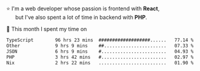 ⭐ I'm a web developer whose passion is frontend with <b>React</b>,<br/>
&nbsp; &nbsp; &nbsp; but I've also spent a lot of time in backend with <b>PHP</b>.

📅 This month I spent my time on

<!--START_SECTION:waka-->

```txt
TypeScript        96 hrs 23 mins  ###################......   77.14 %
Other             9 hrs 9 mins    ##.......................   07.33 %
JSON              6 hrs 9 mins    #........................   04.93 %
PHP               3 hrs 42 mins   #........................   02.97 %
Nix               2 hrs 22 mins   .........................   01.90 %
```

<!--END_SECTION:waka-->

